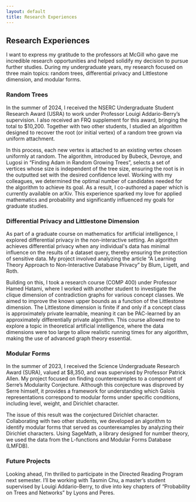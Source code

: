 ```yaml
---
layout: default
title: Research Experiences
---
```

## Research Experiences

I want to express my gratitude to the professors at McGill who gave me incredible research opportunities and helped solidify my decision to pursue further studies. During my undergraduate years, my research focused on three main topics: random trees, differential privacy and Littlestone dimension, and modular forms.

### Random Trees

In the summer of 2024, I received the NSERC Undergraduate Student Research Award (USRA) to work under Professor Louigi Addario-Berry’s supervision. I also received an FRQ supplement for this award, bringing the total to $10,200. Together with two other students, I studied an algorithm designed to recover the root (or initial vertex) of a random tree grown via uniform attachment.

In this process, each new vertex is attached to an existing vertex chosen uniformly at random. The algorithm, introduced by Bubeck, Devroye, and Lugosi in “Finding Adam in Random Growing Trees”, selects a set of vertices whose size is independent of the tree size, ensuring the root is in the outputted set with the desired confidence level. Working with my colleagues, we determined the optimal number of candidates needed for the algorithm to achieve its goal. As a result, I co-authored a paper which is currently available on arXiv. This experience sparked my love for applied mathematics and probability and significantly influenced my goals for graduate studies.

### Differential Privacy and Littlestone Dimension

As part of a graduate course on mathematics for artificial intelligence, I explored differential privacy in the non-interactive setting. An algorithm achieves differential privacy when any individual's data has minimal influence on the results of a dataset query, thereby ensuring the protection of sensitive data. My project involved analyzing the article “A Learning Theory Approach to Non-Interactive Database Privacy” by Blum, Ligett, and Roth.

Building on this, I took a research course (COMP 400) under Professor Hamed Hatami, where I worked with another student to investigate the clique dimension of contradiction graphs for various concept classes. We aimed to improve the known upper bounds as a function of the Littlestone dimension. The Littlestone dimension is finite if and only if a concept class is approximately private learnable, meaning it can be PAC-learned by an approximately differentially private algorithm. This course allowed me to explore a topic in theoretical artificial intelligence, where the data dimensions were too large to allow realistic running times for any algorithm, making the use of advanced graph theory essential.

### Modular Forms

In the summer of 2023, I received the Science Undergraduate Research Award (SURA), valued at $8,350, and was supervised by Professor Patrick Allen. My project focused on finding counterexamples to a component of Serre’s Modularity Conjecture. Although this conjecture was disproved by Serre himself, it provides a framework for understanding which Galois representations correspond to modular forms under specific conditions, including level, weight, and Dirichlet character.

The issue of this result was the conjectured Dirichlet character. Collaborating with two other students, we developed an algorithm to identify modular forms that served as counterexamples by analyzing their Dirichlet characters. Using SageMath, a library designed for number theory, we used the data from the L-functions and Modular Forms Database (LMFDB).

### Future Projects

Looking ahead, I’m thrilled to participate in the Directed Reading Program next semester. I’ll be working with Tasmin Chu, a master’s student supervised by Louigi Addario-Berry, to dive into key chapters of “Probability on Trees and Networks” by Lyons and Peres.
